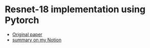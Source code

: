 # Resnet-18 implementation using Pytorch
- [Original paper](https://arxiv.org/abs/1512.03385)
- [summary on my Notion](https://andrea-zoccatelli.notion.site/Resnets-2ac260687176413884cd2697e8e6eab9?pvs=74)
